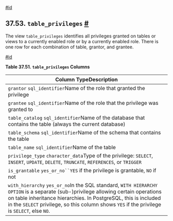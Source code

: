 [#id](#INFOSCHEMA-TABLE-PRIVILEGES)

## 37.53. `table_privileges` [#](#INFOSCHEMA-TABLE-PRIVILEGES)

The view `table_privileges` identifies all privileges granted on tables or views to a currently enabled role or by a currently enabled role. There is one row for each combination of table, grantor, and grantee.

[#id](#id-1.7.6.57.3)

**Table 37.51. `table_privileges` Columns**

| Column TypeDescription                                                                                                                                                                                                                                                                              |
| --------------------------------------------------------------------------------------------------------------------------------------------------------------------------------------------------------------------------------------------------------------------------------------------------- |
| `grantor` `sql_identifier`Name of the role that granted the privilege                                                                                                                                                                                                                               |
| `grantee` `sql_identifier`Name of the role that the privilege was granted to                                                                                                                                                                                                                        |
| `table_catalog` `sql_identifier`Name of the database that contains the table (always the current database)                                                                                                                                                                                          |
| `table_schema` `sql_identifier`Name of the schema that contains the table                                                                                                                                                                                                                           |
| `table_name` `sql_identifier`Name of the table                                                                                                                                                                                                                                                      |
| `privilege_type` `character_data`Type of the privilege: `SELECT`, `INSERT`, `UPDATE`, `DELETE`, `TRUNCATE`, `REFERENCES`, or `TRIGGER`                                                                                                                                                              |
| `is_grantable` `yes_or_no``YES` if the privilege is grantable, `NO` if not                                                                                                                                                                                                                          |
| `with_hierarchy` `yes_or_no`In the SQL standard, `WITH HIERARCHY OPTION` is a separate (sub-)privilege allowing certain operations on table inheritance hierarchies. In PostgreSQL, this is included in the `SELECT` privilege, so this column shows `YES` if the privilege is `SELECT`, else `NO`. |